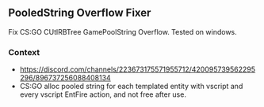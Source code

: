 ## PooledString Overflow Fixer
Fix CS:GO CUtlRBTree GamePoolString Overflow.
Tested on windows.

### Context
- https://discord.com/channels/223673175571955712/420095739562295296/896737256088408134
- CS:GO alloc pooled string for each templated entity with vscript and every vscript EntFire action, and not free after use.
